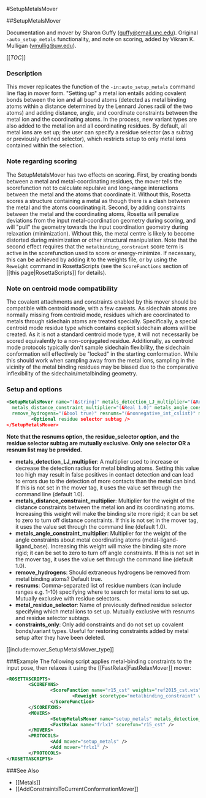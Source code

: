 #SetupMetalsMover

##SetupMetalsMover

Documentation and mover by Sharon Guffy (guffy@email.unc.edu).  Original `-auto_setup_metals` functionality, and note on scoring, added by Vikram K. Mulligan (vmullig@uw.edu).

[[_TOC_]]

### Description
This mover replicates the function of the `-in:auto_setup_metals` command line flag in mover form. "Setting up" a metal ion entails adding covalent bonds between the ion and all bound atoms (detected as metal binding atoms within a distance determined by the Lennard Jones radii of the two atoms) and adding distance, angle, and coordinate constraints between the metal ion and the coordinating atoms. In the process, new variant types are also added to the metal ion and all coordinating residues. By default, all metal ions are set up; the user can specify a residue selector (as a subtag or previously defined selector), which restricts setup to only metal ions contained within the selection.

### Note regarding scoring
The SetupMetalsMover has two effects on scoring.  First, by creating bonds between a metal and metal-coordinating residues, the mover tells the scorefunction not to calculate repulsive and long-range interactions between the metal and the atoms that coordinate it.  Without this, Rosetta scores a structure containing a metal as though there is a clash between the metal and the atoms coordinating it.  Second, by adding constraints between the metal and the coordinating atoms, Rosetta will penalize deviations from the input metal-coordination geometry during scoring, and will "pull" the geometry towards the input coordination geometry during relaxation (minimization).  Without this, the metal centre is likely to become distorted during minimization or other structural manipulation.  Note that the second effect requires that the `metalbinding_constraint` score term is active in the scorefunction used to score or energy-minimize.  If necessary, this can be achieved by adding it to the weights file, or by using the `Reweight` command in RosettaScripts (see the `ScoreFunctions` section of [[this page|RosettaScripts]] for details).

### Note on centroid mode compatibility

The covalent attachments and constraints enabled by this mover should be compatible with centroid mode, with a few caveats. As sidechain atoms are normally missing from centroid mode, residues which are coordinated to metals through sidechain atoms are treated specially. Specifically, a special centroid mode residue type which contains explicit sidechain atoms will be created. As it is not a standard centroid mode type, it will not necessarily be scored equivalently to a non-conjugated residue. Additionally, as centroid mode protocols typically don't sample sidechain flexibility, the sidechain conformation will effectively be "locked" in the starting conformation. While this should work when sampling away from the metal ions, sampling in the vicinity of the metal binding residues may be biased due to the comparative inflexibility of the sidechain/metalbinding geometry.

### Setup and options
```xml
<SetupMetalsMover name="(&string)" metals_detection_LJ_multiplier="(&Real 1.0)" 
  metals_distance_constraint_multiplier="(&Real 1.0)" metals_angle_constraint_multiplier="(&Real 1.0)"
  remove_hydrogens="(&bool true)" resnums="(&nonnegative_int_cslist)" metal_residue_selector="(&string)" constraints_only="(&bool false)" >
         <Optional residue selector subtag />
</SetupMetalsMover>
```
**Note that the resnums option, the residue_selector option, and the residue selector subtag are mutually exclusive. Only one selector OR a resnum list may be provided.**

* **metals_detection_LJ_multiplier**: A multiplier used to increase or decrease the detection radius for metal binding atoms. Setting this value too high may result in false positives in contact detection and can lead to errors due to the detection of more contacts than the metal can bind. If this is not set in the mover tag, it uses the value set through the command line (default 1.0).
* **metals_distance_constraint_multiplier**: Multiplier for the weight of the distance constraints between the metal ion and its coordinating atoms. Increasing this weight will make the binding site more rigid; it can be set to zero to turn off distance constraints. If this is not set in the mover tag, it uses the value set through the command line (default 1.0).
* **metals_angle_constraint_multiplier**: Multiplier for the weight of the angle constraints about metal coordinating atoms (metal-ligand-ligand_base). Increasing this weight will make the binding site more rigid; it can be set to zero to turn off angle constraints. If this is not set in the mover tag, it uses the value set through the command line (default 1.0).
* **remove_hydrogens**: Should extraneous hydrogens be removed from metal binding atoms? Default true.
* **resnums**: Comma-separated list of residue numbers (can include ranges e.g. 1-10) specifying where to search for metal ions to set up. Mutually exclusive with residue selectors.
* **metal_residue_selector**: Name of previously defined residue selector specifying which metal ions to set up. Mutually exclusive with resnums and residue selector subtags.
* **constraints_only**: Only add constraints and do not set up covalent bonds/variant types. Useful for restoring constraints added by metal setup after they have been deleted.

[[include:mover_SetupMetalsMover_type]]

###Example
The following script applies metal-binding constraints to the input pose, then relaxes it using the [[FastRelax|FastRelaxMover]] mover:

```xml
<ROSETTASCRIPTS>
        <SCOREFXNS>
                <ScoreFunction name="r15_cst" weights="ref2015_cst.wts" >
                        <Reweight scoretype="metalbinding_constraint" weight="1.0" />
                </ScoreFunction>
        </SCOREFXNS>
        <MOVERS>
                <SetupMetalsMover name="setup_metals" metals_detection_LJ_multiplier="1.0" />
                <FastRelax name="frlx1" scorefxn="r15_cst" />
        </MOVERS>
        <PROTOCOLS>
                <Add mover="setup_metals" />
                <Add mover="frlx1" />
        </PROTOCOLS>
</ROSETTASCRIPTS>

```

###See Also
* [[Metals]]
* [[AddConstraintsToCurrentConformationMover]]
